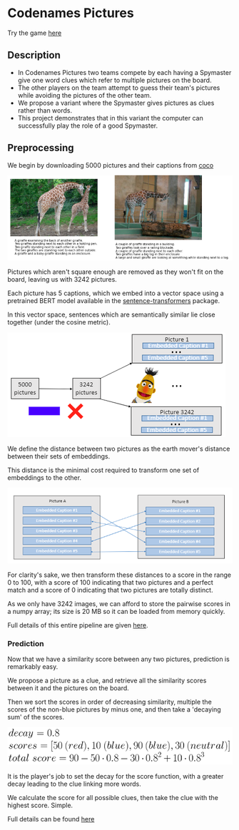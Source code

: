 # Codenames Pictures

Try the game [here](http://35.178.211.37/)
## Description
* In Codenames Pictures two teams compete by each having a Spymaster give one word clues which refer to multiple pictures on the board. 
* The other players on the team attempt to guess their team's pictures while avoiding the pictures of the other team.
* We propose a variant where the Spymaster gives pictures as clues rather than words.
* This project demonstrates that in this variant the computer can successfully play the role of a good Spymaster.

## Preprocessing
We begin by downloading 5000 pictures and their captions from [coco](http://cocodataset.org/#overview)

![giraffe](presentation/giraffe.png)

Pictures which aren't square enough are removed as they won't fit on the board, leaving us with 3242 pictures.

Each picture has 5 captions, which we embed into a vector space using a pretrained BERT model available in the [sentence-transformers](https://github.com/UKPLab/sentence-transformers) package. 

In this vector space, sentences which are semantically similar lie close together (under the cosine metric).

![embed](presentation/embed.PNG)

We define the distance between two pictures as the earth mover's distance between their sets of embeddings. 

This distance is the minimal cost required to transform one set of embeddings to the other.

![embed](presentation/earthmover.PNG)

For clarity's sake, we then transform these distances to a score in the range 0 to 100, with a score of 100 indicating that two pictures and a perfect match and a score of 0 indicating that two pictures are totally distinct.

As we only have 3242 images, we can afford to store the pairwise scores in a numpy array; its size is 20 MB so it can be loaded from memory quickly.

Full details of this entire pipeline are given [here](misc/coco/BERT.ipynb).

### Prediction

Now that we have a similarity score between any two pictures, prediction is remarkably easy.

We propose a picture as a clue, and retrieve all the similarity scores between it and the pictures on the board.

Then we sort the scores in order of decreasing similarity, multiple the scores of the non-blue pictures by minus one, and then take a 'decaying sum' of the scores.

![score](presentation/score.png)

It is the player's job to set the decay for the score function, with a greater decay leading to the clue linking more words.

We calculate the score for all possible clues, then take the clue with the highest score. Simple.

Full details can be found [here](libs/prediction.py)


